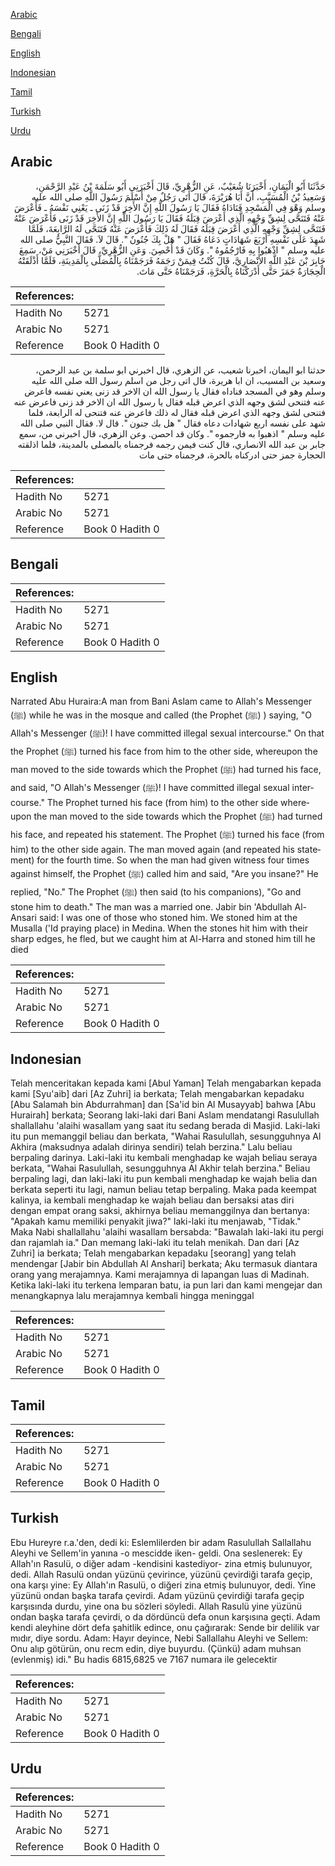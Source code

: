 [Arabic](#arabic)

[Bengali](#bengali)

[English](#english)

[Indonesian](#indonesian)

[Tamil](#tamil)

[Turkish](#turkish)

[Urdu](#urdu)

## Arabic


<div dir="rtl" lang="ar" style={{fontSize:'larger',backgroundColor:'#f8f9fa',padding:20}}>
حَدَّثَنَا أَبُو الْيَمَانِ، أَخْبَرَنَا شُعَيْبٌ، عَنِ الزُّهْرِيِّ، قَالَ أَخْبَرَنِي أَبُو سَلَمَةَ بْنُ عَبْدِ الرَّحْمَنِ، وَسَعِيدُ بْنُ الْمُسَيَّبِ، أَنَّ أَبَا هُرَيْرَةَ، قَالَ أَتَى رَجُلٌ مِنْ أَسْلَمَ رَسُولَ اللَّهِ صلى الله عليه وسلم وَهْوَ فِي الْمَسْجِدِ فَنَادَاهُ فَقَالَ يَا رَسُولَ اللَّهِ إِنَّ الأَخِرَ قَدْ زَنَى ـ يَعْنِي نَفْسَهُ ـ فَأَعْرَضَ عَنْهُ فَتَنَحَّى لِشِقِّ وَجْهِهِ الَّذِي أَعْرَضَ قِبَلَهُ فَقَالَ يَا رَسُولَ اللَّهِ إِنَّ الأَخِرَ قَدْ زَنَى فَأَعْرَضَ عَنْهُ فَتَنَحَّى لِشِقِّ وَجْهِهِ الَّذِي أَعْرَضَ قِبَلَهُ فَقَالَ لَهُ ذَلِكَ فَأَعْرَضَ عَنْهُ فَتَنَحَّى لَهُ الرَّابِعَةَ، فَلَمَّا شَهِدَ عَلَى نَفْسِهِ أَرْبَعَ شَهَادَاتٍ دَعَاهُ فَقَالَ ‏"‏ هَلْ بِكَ جُنُونٌ ‏"‏‏.‏ قَالَ لاَ‏.‏ فَقَالَ النَّبِيُّ صلى الله عليه وسلم ‏"‏ اذْهَبُوا بِهِ فَارْجُمُوهُ ‏"‏‏.‏ وَكَانَ قَدْ أُحْصِنَ‏.‏ وَعَنِ الزُّهْرِيِّ، قَالَ أَخْبَرَنِي مَنْ، سَمِعَ جَابِرَ بْنَ عَبْدِ اللَّهِ الأَنْصَارِيَّ، قَالَ كُنْتُ فِيمَنْ رَجَمَهُ فَرَجَمْنَاهُ بِالْمُصَلَّى بِالْمَدِينَةِ، فَلَمَّا أَذْلَقَتْهُ الْحِجَارَةُ جَمَزَ حَتَّى أَدْرَكْنَاهُ بِالْحَرَّةِ، فَرَجَمْنَاهُ حَتَّى مَاتَ‏.‏
</div>
<div style={{backgroundColor:'#f8f9fa',padding:20, marginBottom: 10}}><table> <thead> <tr> <th>References:</th> <th></th> </tr> </thead> <tbody><tr><td>Hadith No</td><td>5271</td></tr><tr><td>Arabic No</td><td>5271</td></tr><tr><td>Reference</td><td>Book 0 Hadith 0</td></tr></tbody></table></div>


<div dir="rtl" lang="ar" style={{fontSize:'larger',backgroundColor:'#f8f9fa',padding:20}}>
حدثنا ابو اليمان، اخبرنا شعيب، عن الزهري، قال اخبرني ابو سلمة بن عبد الرحمن، وسعيد بن المسيب، ان ابا هريرة، قال اتى رجل من اسلم رسول الله صلى الله عليه وسلم وهو في المسجد فناداه فقال يا رسول الله ان الاخر قد زنى يعني نفسه فاعرض عنه فتنحى لشق وجهه الذي اعرض قبله فقال يا رسول الله ان الاخر قد زنى فاعرض عنه فتنحى لشق وجهه الذي اعرض قبله فقال له ذلك فاعرض عنه فتنحى له الرابعة، فلما شهد على نفسه اربع شهادات دعاه فقال " هل بك جنون ". قال لا. فقال النبي صلى الله عليه وسلم " اذهبوا به فارجموه ". وكان قد احصن. وعن الزهري، قال اخبرني من، سمع جابر بن عبد الله الانصاري، قال كنت فيمن رجمه فرجمناه بالمصلى بالمدينة، فلما اذلقته الحجارة جمز حتى ادركناه بالحرة، فرجمناه حتى مات
</div>
<div style={{backgroundColor:'#f8f9fa',padding:20, marginBottom: 10}}><table> <thead> <tr> <th>References:</th> <th></th> </tr> </thead> <tbody><tr><td>Hadith No</td><td>5271</td></tr><tr><td>Arabic No</td><td>5271</td></tr><tr><td>Reference</td><td>Book 0 Hadith 0</td></tr></tbody></table></div>

## Bengali


<div dir="ltr" lang="bn" style={{fontSize:'larger',backgroundColor:'#f8f9fa',padding:20}}>

</div>
<div style={{backgroundColor:'#f8f9fa',padding:20, marginBottom: 10}}><table> <thead> <tr> <th>References:</th> <th></th> </tr> </thead> <tbody><tr><td>Hadith No</td><td>5271</td></tr><tr><td>Arabic No</td><td>5271</td></tr><tr><td>Reference</td><td>Book 0 Hadith 0</td></tr></tbody></table></div>

## English


<div dir="ltr" lang="en" style={{fontSize:'larger',backgroundColor:'#f8f9fa',padding:20}}>
Narrated Abu Huraira:A man from Bani Aslam came to Allah's Messenger (ﷺ) while he was in the mosque and called (the Prophet (ﷺ) ) saying, "O Allah's Messenger (ﷺ)! I have committed illegal sexual intercourse." On that the Prophet (ﷺ) turned his face from him to the other side, whereupon the man moved to the side towards which the Prophet (ﷺ) had turned his face, and said, "O Allah's Messenger (ﷺ)! I have committed illegal sexual intercourse." The Prophet turned his face (from him) to the other side whereupon the man moved to the side towards which the Prophet (ﷺ) had turned his face, and repeated his statement. The Prophet (ﷺ) turned his face (from him) to the other side again. The man moved again (and repeated his statement) for the fourth time. So when the man had given witness four times against himself, the Prophet (ﷺ) called him and said, "Are you insane?" He replied, "No." The Prophet (ﷺ) then said (to his companions), "Go and stone him to death." The man was a married one. Jabir bin 'Abdullah Al-Ansari said: I was one of those who stoned him. We stoned him at the Musalla ('Id praying place) in Medina. When the stones hit him with their sharp edges, he fled, but we caught him at Al-Harra and stoned him till he died
</div>
<div style={{backgroundColor:'#f8f9fa',padding:20, marginBottom: 10}}><table> <thead> <tr> <th>References:</th> <th></th> </tr> </thead> <tbody><tr><td>Hadith No</td><td>5271</td></tr><tr><td>Arabic No</td><td>5271</td></tr><tr><td>Reference</td><td>Book 0 Hadith 0</td></tr></tbody></table></div>

## Indonesian


<div dir="ltr" lang="id" style={{fontSize:'larger',backgroundColor:'#f8f9fa',padding:20}}>
Telah menceritakan kepada kami [Abul Yaman] Telah mengabarkan kepada kami [Syu'aib] dari [Az Zuhri] ia berkata; Telah mengabarkan kepadaku [Abu Salamah bin Abdurrahman] dan [Sa'id bin Al Musayyab] bahwa [Abu Hurairah] berkata; Seorang laki-laki dari Bani Aslam mendatangi Rasulullah shallallahu 'alaihi wasallam yang saat itu sedang berada di Masjid. Laki-laki itu pun memanggil beliau dan berkata, "Wahai Rasulullah, sesungguhnya Al Akhira (maksudnya adalah dirinya sendiri) telah berzina." Lalu beliau berpaling darinya. Laki-laki itu kembali menghadap ke wajah beliau seraya berkata, "Wahai Rasulullah, sesungguhnya Al Akhir telah berzina." Beliau berpaling lagi, dan laki-laki itu pun kembali menghadap ke wajah belia dan berkata seperti itu lagi, namun beliau tetap berpaling. Maka pada keempat kalinya, ia kembali menghadap ke wajah beliau dan bersaksi atas diri dengan empat orang saksi, akhirnya beliau memanggilnya dan bertanya: "Apakah kamu memiliki penyakit jiwa?" laki-laki itu menjawab, "Tidak." Maka Nabi shallallahu 'alaihi wasallam bersabda: "Bawalah laki-laki itu pergi dan rajamlah ia." Dan memang laki-laki itu telah menikah. Dan dari [Az Zuhri] ia berkata; Telah mengabarkan kepadaku [seorang] yang telah mendengar [Jabir bin Abdullah Al Anshari] berkata; Aku termasuk diantara orang yang merajamnya. Kami merajamnya di lapangan luas di Madinah. Ketika laki-laki itu terkena lemparan batu, ia pun lari dan kami mengejar dan menangkapnya lalu merajamnya kembali hingga meninggal
</div>
<div style={{backgroundColor:'#f8f9fa',padding:20, marginBottom: 10}}><table> <thead> <tr> <th>References:</th> <th></th> </tr> </thead> <tbody><tr><td>Hadith No</td><td>5271</td></tr><tr><td>Arabic No</td><td>5271</td></tr><tr><td>Reference</td><td>Book 0 Hadith 0</td></tr></tbody></table></div>

## Tamil


<div dir="ltr" lang="ta" style={{fontSize:'larger',backgroundColor:'#f8f9fa',padding:20}}>

</div>
<div style={{backgroundColor:'#f8f9fa',padding:20, marginBottom: 10}}><table> <thead> <tr> <th>References:</th> <th></th> </tr> </thead> <tbody><tr><td>Hadith No</td><td>5271</td></tr><tr><td>Arabic No</td><td>5271</td></tr><tr><td>Reference</td><td>Book 0 Hadith 0</td></tr></tbody></table></div>

## Turkish


<div dir="ltr" lang="tr" style={{fontSize:'larger',backgroundColor:'#f8f9fa',padding:20}}>
Ebu Hureyre r.a.'den, dedi ki: Eslemlilerden bir adam Rasulullah Sallallahu Aleyhi ve Sellem'in yanına -o mescidde iken- geldi. Ona seslenerek: Ey Allah'ın Rasulü, o diğer adam -kendisini kastediyor- zina etmiş bulunuyor, dedi. Allah Rasulü ondan yüzünü çevirince, yüzünü çevirdiği tarafa geçip, ona karşı yine: Ey Allah'ın Rasulü, o diğeri zina etmiş bulunuyor, dedi. Yine yüzünü ondan başka tarafa çevirdi. Adam yüzünü çevirdiği tarafa geçip karşısında durdu, yine ona bu sözleri söyledi. Allah Rasulü yine yüzünü ondan başka tarafa çevirdi, o da dördüncü defa onun karşısına geçti. Adam kendi aleyhine dört defa şahitlik edince, onu çağırarak: Sende bir delilik var mıdır, diye sordu. Adam: Hayır deyince, Nebi Sallallahu Aleyhi ve Sellem: Onu alıp götürün, onu recm edin, diye buyurdu. (Çünkü) adam muhsan (evlenmiş) idi." Bu hadis 6815,6825 ve 7167 numara ile gelecektir
</div>
<div style={{backgroundColor:'#f8f9fa',padding:20, marginBottom: 10}}><table> <thead> <tr> <th>References:</th> <th></th> </tr> </thead> <tbody><tr><td>Hadith No</td><td>5271</td></tr><tr><td>Arabic No</td><td>5271</td></tr><tr><td>Reference</td><td>Book 0 Hadith 0</td></tr></tbody></table></div>

## Urdu


<div dir="rtl" lang="ur" style={{fontSize:'larger',backgroundColor:'#f8f9fa',padding:20}}>

</div>
<div style={{backgroundColor:'#f8f9fa',padding:20, marginBottom: 10}}><table> <thead> <tr> <th>References:</th> <th></th> </tr> </thead> <tbody><tr><td>Hadith No</td><td>5271</td></tr><tr><td>Arabic No</td><td>5271</td></tr><tr><td>Reference</td><td>Book 0 Hadith 0</td></tr></tbody></table></div>